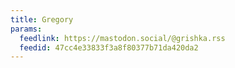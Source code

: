 ```yaml
---
title: Gregory
params:
  feedlink: https://mastodon.social/@grishka.rss
  feedid: 47cc4e33833f3a8f80377b71da420da2
---
```

